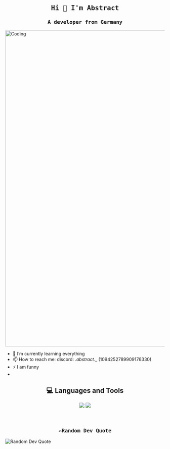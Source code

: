<h2 align="center"><samp>Hi 👋 I'm Abstract</samp></h2>
<h3 align="center"><samp>A developer from Germany</samp> </h3>
<img align="center" alt="Coding" width="1000" src="https://github.com/abstract-de/abstract-de/blob/main/abstractbanner.gif?raw=true">

- 🌱 I’m currently learning everything
- 📫 How to reach me: discord: _.abstract.__ (1094252789909176330)
- ⚡ I am funny
- 
<h2 align="center">💻 Languages and Tools</h2>
<div align="center">
    <img src="https://skillicons.dev/icons?i=git,vscode,linux,windows,html,css,figma" />
    <img src="https://skillicons.dev/icons?i=mysql,python,nodejs,javascript" /><br>
</div>

<div style="margin-bottom: 60px;"></div>
<h3 align="center"><samp>✍️Random Dev Quote</samp></h3>
    <div>
      <img src="https://quotes-github-readme.vercel.app/api?type=horizontal&theme=vue" alt="Random Dev Quote" />
    </div>
